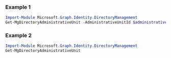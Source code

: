 ### Example 1
``` powershell
Import-Module Microsoft.Graph.Identity.DirectoryManagement
Get-MgDirectoryAdministrativeUnit -AdministrativeUnitId $administrativeUnitId
```
### Example 2
``` powershell
Import-Module Microsoft.Graph.Identity.DirectoryManagement
Get-MgDirectoryAdministrativeUnit
```
